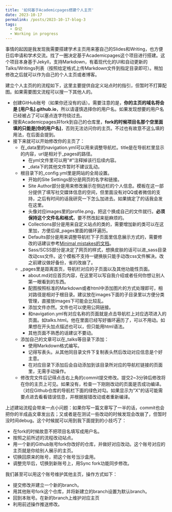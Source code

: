 ```yaml
---
title: '如何基于Academicpages搭建个人主页'
date: 2023-10-17
permalink: /posts/2023-10-17-blog-3
tags:
  - 杂记
  - Working in progress
---
```


事情的起因是我发现我需要搭建学术主页用来塞自己的Slides和Writing，也方便日后申请和学术交流。找了一圈决定基于Academicpages这个项目进行搭建。这个项目本身基于Jekyll，支持Markdown，有着现代化的UI和自动更新的Talks/Writings列表（按照给定格式上传Markdown文件到指定目录即可）。稍加修改之后就可以作为自己的个人主页或者博客。

建立个人主页的的流程如下，这里主要提供自定义站点时的指引，但暂时不打算配图。如果需要图文流程可以搜一下其他人的。
* 创建GitHub账号（如果你还没有的话）。需要注意的是，__你的主页的域名将会是 [用户名].github.io__，所以请谨慎选择你的用户名。如果发现想要的用户名已经被占了可以塞点连字符绕过去。
* 搜索Academicpages并fork到自己的仓库里，__fork的时候项目名那个空里面填的只能是[你的用户名]__，否则无法访问你的主页。不过也有故意不这么填的用法，在后面会提到。
* 接下来就可以开始修改你的主页了：
  * 在_data里的navigation.yml可以用来调整导航栏。title是在导航栏里显示的内容，url是相对于_pages的路径。
    * 在yml文件里可以用"#"注释掉该行后续内容。
    * _data下的其他文件暂时不建议乱动。
  * 根目录下的_config.yml里是网站的全局设置。
    * 开始的Site Settings部分是网页的名字和链接。
    * Site Author部分是用来修改展示在侧边栏的个人信息。模板在这一部分提供了填写社交媒体信息的空间，但里面没有对QQ或者微信的支持，之后有时间的话我研究一下怎么加进去。如果搞定了的话我会发在这里。
    * 头像对应images里的profile.png，把这个换成自己的文件就行。__必须保持这个文件名和格式__，要不然改起来挺麻烦的。
    * Collections部分是用来自定义站点的类的，需要增加新的类可以在这里加，方便后续_pages里面的循环遍历。
    * Defaults部分是用来调整导航栏下子页面里信息展示方式的，需要修改的话建议参考[Minimal mistakes的文档](https://mmistakes.github.io/minimal-mistakes/docs/configuration/)。
    * Sass/SCSS部分是决定了网页的样式，想换皮肤的话可以进_sass目录改动css文件。这个模板不支持一键换肤只能手动改css文件解决。改之前建议做好备份，省的改崩了。
  * _pages里是距离首页，导航栏对应的子页面以及其他功能性页面。
    * about.md对应首页内容，在这里可以写自我介绍或者任何你想让别人第一眼看到的东西。
    * 配图按照标准的Markdown或者html中添加图片的方式处理即可，相对路径是相对于根目录。建议放在images下面的子目录里以方便分类管理，直接放images下可能会比较乱。
    * 添加文件亦然。文件也可以使用公网链接。
    * 和navigation.yml有对应名称的页面就是点击导航栏上对应选项进入的页面。如talks.html。他在里面已经写好循环遍历了，可以不用动。如果想在开头加点描述也可以，但只能用html语法。
    * 其他页面不熟悉的话建议不要动。
  * 添加自己的文章可以在_talks等目录下添加：
    * 使用Markdown格式编写。
    * 记得写表头。从其他同目录文件下复制表头然后改动对应信息是个好主意。
    * 在对应目录下添加后会自动添加到该目录所对应的导航栏链接的页面里，无需手动操作。
  * 修改完文件后记得点击右上角的commit提交修改。提交2~3分钟后修改将在你的主页上可见。如果没有，检查一下刚刚改动的页面是否成功编译。（对应Github仓库的导航栏下面的绿色对勾。如果显示为"X"的话可能需要点进去看看错误信息，并根据报错改动或者重新编译。
 
上述建站流程会带来一点小问题：如果你写一篇文章写了一半的话，commit也会把你的半成品文章发出去；又或者是在测试一些改动的时候发现会改崩了，但暂时没时间debug。这个时候就可以用到我下面提到的小技巧了：
* 在fork的时候故意不把项目名填写成用户名。
* 按照之前所述的流程改动站点。
* 用一个新的Github账号fork你改好的仓库，并做好对应改动。这个账号对应的主页就是你给别人展示的主页。
* 切换回原来的账号，把这个账号当沙盒用。
* 调整完毕后，切换到新账号上，用Sync fork功能同步修改。

我们甚至可以用这个账号维护其他主页，操作方式如下：
* 提交修改并建立一个新的branch。
* 用其他账号fork这个仓库，并将新建立的branch设置为默认branch。
* 回到本账号。在新的branch上维护对应主页
* 利用前述操作推送修改。
